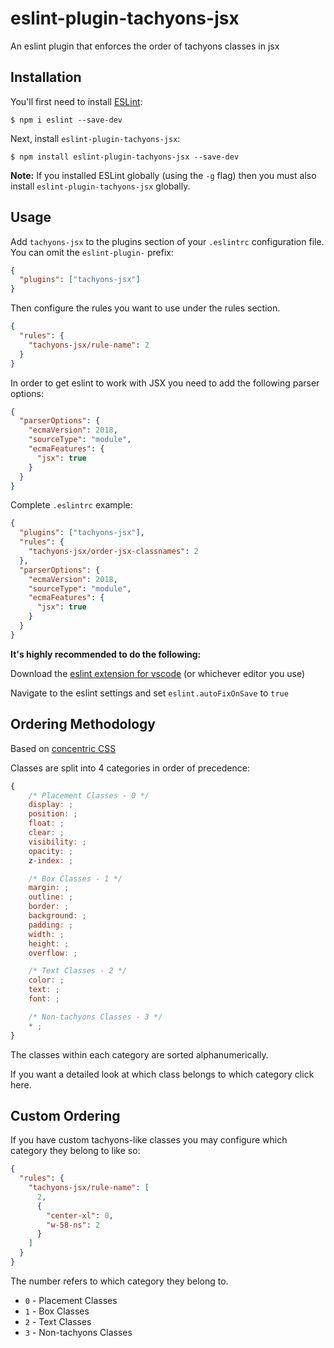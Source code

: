 # eslint-plugin-tachyons-jsx

An eslint plugin that enforces the order of tachyons classes in jsx

## Installation

You'll first need to install [ESLint](http://eslint.org):

```
$ npm i eslint --save-dev
```

Next, install `eslint-plugin-tachyons-jsx`:

```
$ npm install eslint-plugin-tachyons-jsx --save-dev
```

**Note:** If you installed ESLint globally (using the `-g` flag) then you must also install `eslint-plugin-tachyons-jsx` globally.

## Usage

Add `tachyons-jsx` to the plugins section of your `.eslintrc` configuration file. You can omit the `eslint-plugin-` prefix:

```json
{
  "plugins": ["tachyons-jsx"]
}
```

Then configure the rules you want to use under the rules section.

```json
{
  "rules": {
    "tachyons-jsx/rule-name": 2
  }
}
```

In order to get eslint to work with JSX you need to add the following parser options:

```json
{
  "parserOptions": {
    "ecmaVersion": 2018,
    "sourceType": "module",
    "ecmaFeatures": {
      "jsx": true
    }
  }
}
```

Complete `.eslintrc` example:

```json
{
  "plugins": ["tachyons-jsx"],
  "rules": {
    "tachyons-jsx/order-jsx-classnames": 2
  },
  "parserOptions": {
    "ecmaVersion": 2018,
    "sourceType": "module",
    "ecmaFeatures": {
      "jsx": true
    }
  }
}
```

**It's highly recommended to do the following:**

Download the [eslint extension for vscode](https://marketplace.visualstudio.com/items?itemName=dbaeumer.vscode-eslint) (or whichever editor you use)

Navigate to the eslint settings and set `eslint.autoFixOnSave` to `true`

## Ordering Methodology

Based on [concentric CSS](https://rhodesmill.org/brandon/2011/concentric-css/)

Classes are split into 4 categories in order of precedence:

```javascript
{
    /* Placement Classes - 0 */
    display: ;
    position: ;
    float: ;
    clear: ;
    visibility: ;
    opacity: ;
    z-index: ;

    /* Box Classes - 1 */
    margin: ;
    outline: ;
    border: ;
    background: ;
    padding: ;
    width: ;
    height: ;
    overflow: ;

    /* Text Classes - 2 */
    color: ;
    text: ;
    font: ;

    /* Non-tachyons Classes - 3 */
    * ;
}
```

The classes within each category are sorted alphanumerically.

If you want a detailed look at which class belongs to which category click here.

## Custom Ordering

If you have custom tachyons-like classes you may configure which category they belong to like so:

```json
{
  "rules": {
    "tachyons-jsx/rule-name": [
      2,
      {
        "center-xl": 0,
        "w-58-ns": 2
      }
    ]
  }
}
```

The number refers to which category they belong to.

- `0` - Placement Classes
- `1` - Box Classes
- `2` - Text Classes
- `3` - Non-tachyons Classes
